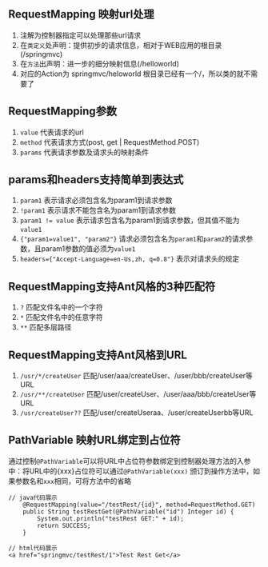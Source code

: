 ## RequestMapping 映射url处理
1. 注解为控制器指定可以处理那些url请求
2. 在`类定义`处声明：提供初步的请求信息，相对于WEB应用的根目录(/springmvc)
3. 在`方法`出声明：进一步的细分映射信息(/helloworld)
4. 对应的Action为 springmvc/heloworld 根目录已经有一个/，所以类的就不需要了

## RequestMapping参数
1. `value` 代表请求的url
2. `method` 代表请求方式(post, get | RequestMethod.POST)
3. `params` 代表请求参数及请求头的映射条件

## params和headers支持简单到表达式
1. `param1` 表示请求必须包含名为param1到请求参数
2. `!param1` 表示请求不能包含名为param1到请求参数
3. `param1 != value` 表示请求包含名为param1到请求参数，但其值不能为`value1`
4. `{"param1=value1", "param2"}` 请求必须包含名为`param1`和`param2`的请求参数，且param1参数的值必须为`value1`
5. `headers={"Accept-Language=en-Us,zh, q=0.8"}` 表示对请求头的规定

## RequestMapping支持Ant风格的3种匹配符
1. `?` 匹配文件名中的一个字符
2. `*` 匹配文件名中的任意字符
3. `**` 匹配多层路径

## RequestMapping支持Ant风格到URL
1. `/usr/*/createUser` 匹配/user/aaa/createUser、/user/bbb/createUser等URL
2. `/usr/**/createUser` 匹配/user/createUser、/user/aaa/bbb/createUser等URL
3. `/usr/createUser??` 匹配/user/createUseraa、/user/createUserbb等URL

## PathVariable 映射URL绑定到占位符
通过控制`@PathVariable`可以将URL中占位符参数绑定到控制器处理方法的入参中：将URL中的{xxx}占位符可以通过`@PathVariable(xxx)` 颁订到操作方法中，如果参数名和`xxx`相同，可将方法中的省略
```
// java代码展示
    @RequestMapping(value="/testRest/{id}", method=RequestMethod.GET)
    public String testRestGet(@PathVariable("id") Integer id) {
        System.out.println("testRest GET:" + id);
        return SUCCESS;
    }

// html代码展示
<a href="springmvc/testRest/1">Test Rest Get</a>
```